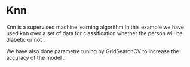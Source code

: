 # Knn

Knn is a supervised machine learning algorithm
In this example we have used knn over a set of data for classification whether the person will be diabetic or not .

We have also done parametre tuning by GridSearchCV to increase the accuracy of the model .
